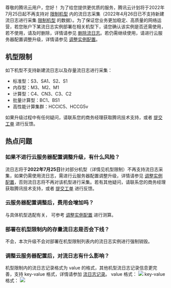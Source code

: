 
尊敬的腾讯云用户，您好！
为了给您提供更优质的服务，腾讯云计划将于2022年7月25日起不再支持对 [限制机型](#limit) 内的流日志采集（2022年4月26日已不支持新建流日志进行采集 [限制机型](#limit) 的数据）。为了保证您业务更加稳定、高质量的网络运营，若您账户下某流日志实例部署在相关机型下，请您确认该实例是否还需使用，若不使用，请及时删除，详情请参见 [删除流日志](https://cloud.tencent.com/document/product/682/18968)。若仍需继续使用，请进行云服务器配置调整升级，详情请参见 [调整实例配置](https://cloud.tencent.com/document/product/213/2178)。

## 机型限制[](id:limit)
如下机型不支持新建流日志以及存量流日志进行采集：
- 标准型：S3、SA1、S2、S1
- 内存型：M3、M2、M1
- 计算型：C4、CN3、C3、C2
- 批量计算型：BC1、BS1
- 高性能计算集群：HCCIC5、HCCG5v

如果升级过程中有任何疑问，请联系您的商务经理获取腾讯技术支持，或者 [提交工单](https://console.cloud.tencent.com/workorder/category) 进行反馈。

## 热点问题
### 如果不进行云服务器配置调整升级，有什么风险？
流日志将于**2022年7月25日**针对部分机型（详情见机型限制）不再支持流日志采集，如果仍需使用流日志，需进行云服务器配置调整升级，详情请参见 [调整实例配置](https://cloud.tencent.com/document/product/213/2178)，否则流日志将不再对该机型进行采集。若有其他疑问，请联系您的商务经理获取腾讯技术支持，或者 [提交工单](https://console.cloud.tencent.com/workorder/category) 进行反馈。

### 云服务器配置调整后，费用会增加吗？
与具体机型选配有关， 可参考 [调整实例配置](https://cloud.tencent.com/document/product/213/2178) 进行测算。

### 部署在机型限制内的存量流日志是否会下线？
不会，本次升级不会对部署在机型限制列表内的流日志实例进行强制销毁。

### 调整云服务器配置后，对流日志有什么影响？
机型限制内的流日志记录格式为 value 的格式，其他机型流日志记录信息更完善，支持 key-value 格式，详情请参加 [流日志记录](https://cloud.tencent.com/document/product/682/18933#LogRecord)。
value 格式：
![](https://qcloudimg.tencent-cloud.cn/raw/382502c5b2ed9921d0705bdb15cacf1c.png)
key-value 格式：
![](https://qcloudimg.tencent-cloud.cn/raw/87965895ee4236a2d3829839c6f5ec8d.png)



